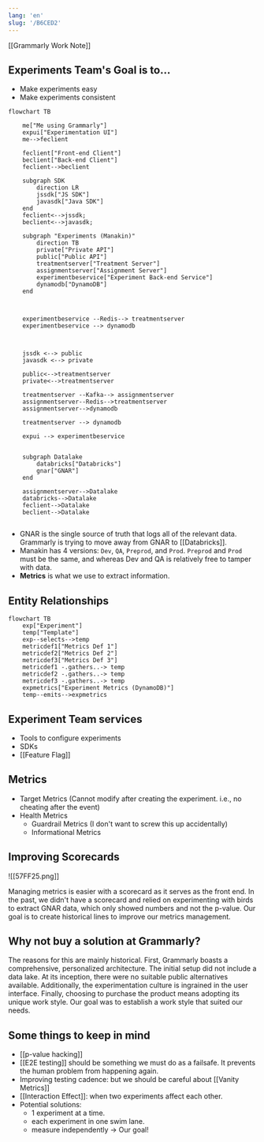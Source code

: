 ```yaml
---
lang: 'en'
slug: '/B6CED2'
---
```


[[Grammarly Work Note]]

## Experiments Team's Goal is to...

- Make experiments easy
- Make experiments consistent

```mermaid
flowchart TB

	me["Me using Grammarly"]
	expui["Experimentation UI"]
	me-->feclient

	feclient["Front-end Client"]
	beclient["Back-end Client"]
	feclient-->beclient

	subgraph SDK
		direction LR
		jssdk["JS SDK"]
		javasdk["Java SDK"]
	end
	feclient<-->jssdk;
	beclient<-->javasdk;

	subgraph "Experiments (Manakin)"
		direction TB
		private["Private API"]
		public["Public API"]
		treatmentserver["Treatment Server"]
		assignmentserver["Assignment Server"]
		experimentbeservice["Experiment Back-end Service"]
		dynamodb["DynamoDB"]
	end



	experimentbeservice --Redis--> treatmentserver
	experimentbeservice --> dynamodb



	jssdk <--> public
	javasdk <--> private

	public<-->treatmentserver
	private<-->treatmentserver

	treatmentserver --Kafka--> assignmentserver
	assignmentserver--Redis-->treatmentserver
	assignmentserver-->dynamodb

	treatmentserver --> dynamodb

	expui --> experimentbeservice


	subgraph Datalake
		databricks["Databricks"]
		gnar["GNAR"]
	end

	assignmentserver-->Datalake
	databricks-->Datalake
	feclient-->Datalake
	beclient-->Datalake


```

- GNAR is the single source of truth that logs all of the relevant data. Grammarly is trying to move away from GNAR to [[Databricks]].
- Manakin has 4 versions: `Dev`, `QA`, `Preprod`, and `Prod`. `Preprod` and `Prod` must be the same, and whereas Dev and QA is relatively free to tamper with data.
- **Metrics** is what we use to extract information.

## Entity Relationships

```mermaid
flowchart TB
	exp["Experiment"]
	temp["Template"]
	exp--selects-->temp
	metricdef1["Metrics Def 1"]
	metricdef2["Metrics Def 2"]
	metricdef3["Metrics Def 3"]
	metricdef1 -.gathers..-> temp
	metricdef2 -.gathers..-> temp
	metricdef3 -.gathers..-> temp
	expmetrics["Experiment Metrics (DynamoDB)"]
	temp--emits-->expmetrics
```

## Experiment Team services

- Tools to configure experiments
- SDKs
- [[Feature Flag]]

## Metrics

- Target Metrics (Cannot modify after creating the experiment. i.e., no cheating after the event)
- Health Metrics
  - Guardrail Metrics (I don't want to screw this up accidentally)
  - Informational Metrics

## Improving Scorecards

![[57FF25.png]]

Managing metrics is easier with a scorecard as it serves as the front end. In the past, we didn't have a scorecard and relied on experimenting with birds to extract GNAR data, which only showed numbers and not the p-value. Our goal is to create historical lines to improve our metrics management.

## Why not buy a solution at Grammarly?

The reasons for this are mainly historical. First, Grammarly boasts a comprehensive, personalized architecture. The initial setup did not include a data lake. At its inception, there were no suitable public alternatives available. Additionally, the experimentation culture is ingrained in the user interface. Finally, choosing to purchase the product means adopting its unique work style. Our goal was to establish a work style that suited our needs.

## Some things to keep in mind

- [[p-value hacking]]
- [[E2E testing]] should be something we must do as a failsafe. It prevents the human problem from happening again.
- Improving testing cadence: but we should be careful about [[Vanity Metrics]]
- [[Interaction Effect]]: when two experiments affect each other.
- Potential solutions:
  - 1 experiment at a time.
  - each experiment in one swim lane.
  - measure independently → Our goal!
